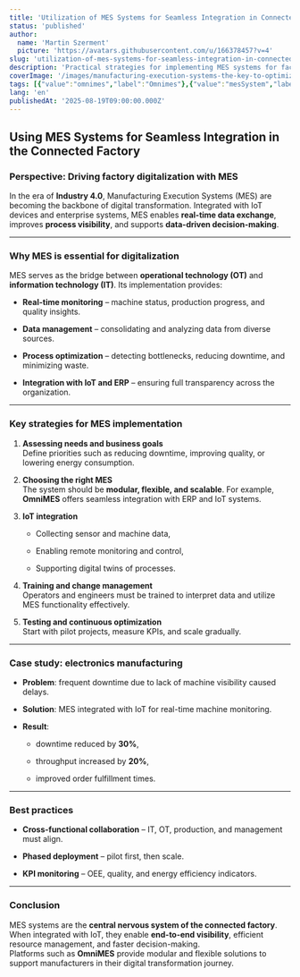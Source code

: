 ```yaml
---
title: 'Utilization of MES Systems for Seamless Integration in Connected Manufacturing'
status: 'published'
author:
  name: 'Martin Szerment'
  picture: 'https://avatars.githubusercontent.com/u/166378457?v=4'
slug: 'utilization-of-mes-systems-for-seamless-integration-in-connected-manufacturing'
description: 'Practical strategies for implementing MES systems for factory digitization and IoT integration.'
coverImage: '/images/manufacturing-execution-systems-the-key-to-optimizing-production-processes-YxND.webp'
tags: [{"value":"omnimes","label":"Omnimes"},{"value":"mesSystem","label":"MES system"},{"value":"industry40","label":"Industry 4.0"},{"value":"Industry 5.0","label":"Industry 5.0"}]
lang: 'en'
publishedAt: '2025-08-19T09:00:00.000Z'
---
```


## Using MES Systems for Seamless Integration in the Connected Factory

### Perspective: Driving factory digitalization with MES

In the era of **Industry 4.0**, Manufacturing Execution Systems (MES) are becoming the backbone of digital transformation. Integrated with IoT devices and enterprise systems, MES enables **real-time data exchange**, improves **process visibility**, and supports **data-driven decision-making**.

---

### Why MES is essential for digitalization

MES serves as the bridge between **operational technology (OT)** and **information technology (IT)**. Its implementation provides:

- **Real-time monitoring** – machine status, production progress, and quality insights.

- **Data management** – consolidating and analyzing data from diverse sources.

- **Process optimization** – detecting bottlenecks, reducing downtime, and minimizing waste.

- **Integration with IoT and ERP** – ensuring full transparency across the organization.

---

### Key strategies for MES implementation

1. **Assessing needs and business goals**\
   Define priorities such as reducing downtime, improving quality, or lowering energy consumption.

2. **Choosing the right MES**\
   The system should be **modular, flexible, and scalable**. For example, **OmniMES** offers seamless integration with ERP and IoT systems.

3. **IoT integration**

   - Collecting sensor and machine data,

   - Enabling remote monitoring and control,

   - Supporting digital twins of processes.

4. **Training and change management**\
   Operators and engineers must be trained to interpret data and utilize MES functionality effectively.

5. **Testing and continuous optimization**\
   Start with pilot projects, measure KPIs, and scale gradually.

---

### Case study: electronics manufacturing

- **Problem**: frequent downtime due to lack of machine visibility caused delays.

- **Solution**: MES integrated with IoT for real-time machine monitoring.

- **Result**:

  - downtime reduced by **30%**,

  - throughput increased by **20%**,

  - improved order fulfillment times.

---

### Best practices

- **Cross-functional collaboration** – IT, OT, production, and management must align.

- **Phased deployment** – pilot first, then scale.

- **KPI monitoring** – OEE, quality, and energy efficiency indicators.

---

### Conclusion

MES systems are the **central nervous system of the connected factory**. When integrated with IoT, they enable **end-to-end visibility**, efficient resource management, and faster decision-making.\
Platforms such as **OmniMES** provide modular and flexible solutions to support manufacturers in their digital transformation journey.